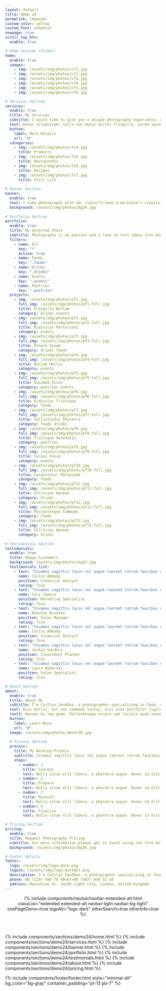 ```yaml
---
layout: default
title: Demo 24
permalink: /demo24/
custom_color: yellow
custom_font: urbanist
onepage: true
scroll_top_btn:
  enable: true

# Home Section (Slider)
home:
  enable: true 
  images:
    - img: /assets/img/photos/cf1.jpg
    - img: /assets/img/photos/cf2.jpg
    - img: /assets/img/photos/cf3.jpg
    - img: /assets/img/photos/cf4.jpg
    - img: /assets/img/photos/cf5.jpg
    - img: /assets/img/photos/cf6.jpg

# Services Section
services:
  enable: true
  title: My Services
  subtitle: I would like to give you a unique photography experience, capture your products with excellent composition and lighting skills.
  text: Donec ullamcorper nulla non metus auctor fringilla. Lorem ipsum dolor sit amet, consectetur adipiscing elit. Nullam quis risus eget urna mollis ornare vel eu leo. Nullam quis risus eget urna mollis ornare vel eu leo. Maecenas faucibus mollis elit interdum. Duis mollis, est non commodo luctus, nisi erat ligula mollis metus auctor fringilla.
  button:
    label: More Details
    url: "#"
  categories:
    - img: /assets/img/photos/fs4.jpg
      title: Products
    - img: /assets/img/photos/fs5.jpg
      title: Restaurants
    - img: /assets/img/photos/fs6.jpg
      title: Recipes
    - img: /assets/img/photos/fs7.jpg
      title: Still Life
      
# Banner Section
banner:
  enable: true
  text: I take photographs with <br class="d-none d-md-block"> creativity, concept & passion
  background: /assets/img/photos/bg34.jpg
  
# Portfolio Section
portfolio:
  enable: true
  title: My Selected Shots
  subtitle: Photography is my passion and I love to turn ideas into beautiful things.
  filters:
    - name: All
      key: "*"
      active: true
    - name: Foods
      key: ".foods"
    - name: Drinks
      key: ".drinks"
    - name: Events
      key: ".events"
    - name: Pastries
      key: ".pastries"
  projects:
    - img: /assets/img/photos/pf1.jpg
      full_img: /assets/img/photos/pf1-full.jpg
      title: Fringilla Nullam
      category: drinks events
    - img: /assets/img/photos/pf2.jpg
      full_img: /assets/img/photos/pf2-full.jpg
      title: Ridiculus Parturient
      category: events
    - img: /assets/img/photos/pf3.jpg
      full_img: /assets/img/photos/pf3-full.jpg
      title: Ornare Ipsum
      category: drinks foods
    - img: /assets/img/photos/pf4.jpg
      full_img: /assets/img/photos/pf4-full.jpg
      title: Nullam Mollis
      category: events
    - img: /assets/img/photos/pf5.jpg
      full_img: /assets/img/photos/pf5-full.jpg
      title: Euismod Risus
      category: pastries events
    - img: /assets/img/photos/pf6.jpg
      full_img: /assets/img/photos/pf6-full.jpg
      title: Ridiculus Tristique
      category: foods
    - img: /assets/img/photos/pf7.jpg
      full_img: /assets/img/photos/pf7-full.jpg
      title: Sollicitudin Pharetra
      category: foods drinks
    - img: /assets/img/photos/pf8.jpg
      full_img: /assets/img/photos/pf8-full.jpg
      title: Tristique Venenatis
      category: pastries
    - img: /assets/img/photos/pf9.jpg
      full_img: /assets/img/photos/pf9-full.jpg
      title: Cursus Fusce
      category: events
    - img: /assets/img/photos/pf10.jpg
      full_img: /assets/img/photos/pf10-full.jpg
      title: Consectetur Malesuada
      category: foods
    - img: /assets/img/photos/pf11.jpg
      full_img: /assets/img/photos/pf11-full.jpg
      title: Ultricies Aenean
      category: drinks
    - img: /assets/img/photos/pf12.jpg
      full_img: /assets/img/photos/pf12-full.jpg
      title: Pellentesque Commodo
      category: foods
    - img: /assets/img/photos/pf13.jpg
      full_img: /assets/img/photos/pf13-full.jpg
      title: Ultricies Aenean
      category: drinks
      
# Testimonials Section
testimonials:
  enable: true
  title: Happy Customers
  background: /assets/img/photos/bg35.jpg
  testimonials_list:
    - text: "Vivamus sagittis lacus vel augue laoreet rutrum faucibus dolor auctor. Vestibulum id ligula porta felis euismod semper. Cras justo odio dapibus facilisis sociis natoque penatibus."
      name: Coriss Ambady
      position: Financial Analyst
      rating: five
    - text: "Vivamus sagittis lacus vel augue laoreet rutrum faucibus dolor auctor. Vestibulum id ligula porta felis euismod semper. Cras justo odio dapibus facilisis sociis natoque penatibus."
      name: Cory Zamora
      position: Marketing Specialist
      rating: five
    - text: "Vivamus sagittis lacus vel augue laoreet rutrum faucibus dolor auctor. Vestibulum id ligula porta felis euismod semper. Cras justo odio dapibus facilisis sociis natoque penatibus."
      name: Nikolas Brooten
      position: Sales Manager
      rating: five
    - text: "Vivamus sagittis lacus vel augue laoreet rutrum faucibus dolor auctor. Vestibulum id ligula porta felis euismod semper. Cras justo odio dapibus facilisis sociis natoque penatibus."
      name: Coriss Ambady
      position: Financial Analyst
      rating: five
    - text: "Vivamus sagittis lacus vel augue laoreet rutrum faucibus dolor auctor. Vestibulum id ligula porta felis euismod semper. Cras justo odio dapibus facilisis sociis natoque penatibus."
      name: Jackie Sanders
      position: Investment Planner
      rating: five
    - text: "Vivamus sagittis lacus vel augue laoreet rutrum faucibus dolor auctor. Vestibulum id ligula porta felis euismod semper. Cras justo odio dapibus facilisis sociis natoque penatibus."
      name: Laura Widerski
      position: Sales Specialist
      rating: five

# About Section
about:
  enable: true
  title: About Me
  subtitle: I'm Caitlyn Sandbox, a photographer specializing in food, drink and product photography.
  text: Duis mollis, est non commodo luctus, nisi erat porttitor ligula, eget lacinia odio sem nec elit. Fusce dapibus, tellus ac cursus commodo, tortor mauris condimentum nibh, ut fermentum massa justo sit amet risus. Etiam porta sem malesuada magna mollis euismod. Vestibulum id ligula.
  text2: Aenean eu leo quam. Pellentesque ornare sem lacinia quam venenatis vestibulum. Aenean lacinia bibendum nulla sed consectetur. Curabitur blandit tempus porttitor. Lorem ipsum dolor sit amet, consectetur.
  button:
    label: Learn More
    url: "#"
  image: /assets/img/photos/about30.jpg
  
  # Process Section
  process:
    title: My Working Process
    subtitle: Vivamus sagittis lacus vel augue laoreet rutrum faucibus dolor auctor. Fusce dapibus, tellus ac cursus. Aenean eu leo quam.
    steps:
      - number: 1
        title: Concept
        text: Nulla vitae elit libero, a pharetra augue. Donec id elit non mi porta gravida.
      - number: 2
        title: Prepare
        text: Nulla vitae elit libero, a pharetra augue. Donec id elit non mi porta gravida.
      - number: 3
        title: Retouch
        text: Nulla vitae elit libero, a pharetra augue. Donec id elit non mi porta gravida.
      - number: 4
        title: Finalize
        text: Nulla vitae elit libero, a pharetra augue. Donec id elit non mi porta gravida.

# Pricing Section
pricing:
  enable: true
  title: Request Photography Pricing
  subtitle: For more information please get in touch using the form below
  background: /assets/img/photos/bg36.jpg

# Footer details
footer:
  logo: /assets/img/logo-dark.png
  logo2x: /assets/img/logo-dark@2x.png
  description: I'm Caitlyn Sandbox, a photographer specializing in food, drink and product photography.
  phone: 00 (123) 456 78 90<br>00 (987) 654 32 10
  address: Moonshine St. 14/05 Light City, London, United Kingdom
---
```

<div class="content-wrapper">
<header class="wrapper bg-gray">
{% include components/navbar/navbar-extended-alt.html 
    classList="extended extended-alt navbar-light navbar-bg-light"
    onePageDemo=true
    logoAlt="logo-dark"
    otherSearch=true
    otherInfo=true
%}
</header>
<!-- /header -->

{% include components/sections/demo24/home.html %}
{% include components/sections/demo24/services.html %}
{% include components/sections/demo24/banner.html %}
{% include components/sections/demo24/portfolio.html %}
{% include components/sections/demo24/testimonials.html %}
{% include components/sections/demo24/about.html %}
{% include components/sections/demo24/pricing.html %}

</div>
{% include components/footer/footer.html 
  style="minimal-alt"
  bg_color="bg-gray"
  container_padding="pt-13 pb-7"
%}